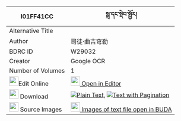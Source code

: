 |I01FF41CC|སྒྲ་དང་སྡེབ་སྦྱོར། 
| --- | --- 
|Alternative Title |
|Author| 司徒·曲吉穹勒
|BDRC ID | W29032
|Creator | Google OCR
|Number of Volumes| 1
|<img width="25" src="https://img.icons8.com/color/25/000000/edit-property.png">Edit Online| [<img width="25" src="https://avatars.githubusercontent.com/u/45091458?s=200&v=4"> Open in Editor](http://editor.openpecha.org/I01FF41CC)
|<img width="25" src="https://img.icons8.com/fluent/48/000000/download-2.png"/>  Download | [![](https://img.icons8.com/color/20/000000/txt.png)Plain Text](https://github.com/Openpecha/I01FF41CC/releases/download/v1/dra_dang_debjor_plain_I01FF41CC.zip), [![](https://img.icons8.com/color/20/000000/txt.png)Text with Pagination](https://github.com/Openpecha/I01FF41CC/releases/download/v1/dra_dang_debjor_pages_I01FF41CC.zip)
|<img width="25" src="https://img.icons8.com/plasticine/100/000000/pictures-folder.png"/>  Source Images | [<img width="25" src="https://library.bdrc.io/icons/BUDA-small.svg"> Images of text file open in BUDA](https://library.bdrc.io/show/bdr:W29032)